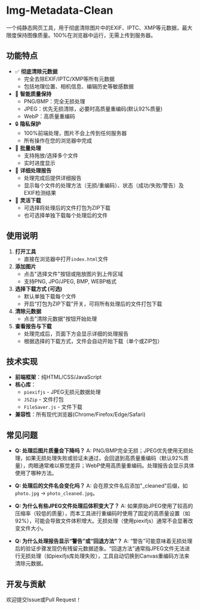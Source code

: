 # Img-Metadata-Clean
一个纯静态网页工具，用于彻底清除图片中的EXIF、IPTC、XMP等元数据，最大限度保持图像质量。100%在浏览器中运行，无需上传到服务器。

## 功能特点
*   ✅ **彻底清除元数据**
    *   完全去除EXIF/IPTC/XMP等所有元数据
    *   包括地理位置、相机信息、编辑历史等敏感数据
*   🎯 **智能质量保持**
    *   PNG/BMP：完全无损处理
    *   JPEG：优先无损清除，必要时高质量重编码(默认92%质量)
    *   WebP：高质量重编码
*   🔒 **隐私保护**
    *   100%前端处理，图片不会上传到任何服务器
    *   所有操作在您的浏览器中完成
*   🚀 **批量处理**
    *   支持拖放/选择多个文件
    *   实时进度显示
*   📄 **详细处理报告**
    *   处理完成后提供详细报告
    *   显示每个文件的处理方法（无损/重编码）、状态（成功/失败/警告）及EXIF检测结果
*   💾 **灵活下载**
    *   可选择将处理后的文件打包为ZIP下载
    *   也可选择单独下载每个处理后的文件

## 使用说明
1.  **打开工具**
    *   直接在浏览器中打开`index.html`文件
2.  **添加图片**
    *   点击"选择文件"按钮或拖放图片到上传区域
    *   支持PNG, JPG/JPEG, BMP, WEBP格式
3.  **选择下载方式 (可选)**
    *   默认单独下载每个文件
    *   开启“打包为ZIP下载”开关，可将所有处理后的文件打包下载
4.  **清除元数据**
    *   点击"清除元数据"按钮开始处理
5.  **查看报告与下载**
    *   处理完成后，页面下方会显示详细的处理报告
    *   根据选择的下载方式，文件会自动开始下载（单个或ZIP包）

## 技术实现
*   **前端框架**：纯HTML/CSS/JavaScript
*   **核心库**：
    *   `piexifjs` - JPEG无损元数据处理
    *   `JSZip` - 文件打包
    *   `FileSaver.js` - 文件下载
*   **兼容性**：所有现代浏览器(Chrome/Firefox/Edge/Safari)

## 常见问题

*   **Q: 处理后图片质量会下降吗？**
    A: PNG/BMP完全无损；JPEG优先使用无损处理，如果无损处理失败或验证未通过，会回退到高质量重编码（默认92%质量），肉眼通常难以察觉差异；WebP使用高质量重编码。处理报告会显示具体使用了哪种方法。

*   **Q: 处理后的文件名会变化吗？**
    A: 会在原文件名后添加"_cleaned"后缀，如`photo.jpg` → `photo_cleaned.jpg`。

*   **Q: 为什么有些JPEG文件处理后体积变大了？**
    A: 如果原始JPEG使用了较高的压缩率（较低的质量），而本工具进行重编码时使用了固定的高质量设置（如92%），可能会导致文件体积增大。无损处理（使用piexifjs）通常不会显著改变文件大小。

*   **Q: 为什么处理报告显示“警告”或“回退方法”？**
    A: “警告”可能意味着无损处理后的验证步骤发现仍有残留元数据迹象。“回退方法”通常指JPEG文件无法进行无损处理（如piexifjs库处理失败），工具自动切换到Canvas重编码方法来清除元数据。

## 开发与贡献
欢迎提交Issue或Pull Request！
